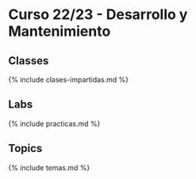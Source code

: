 # Curso 22/23 - Desarrollo y Mantenimiento 

## Classes

{% include clases-impartidas.md %}

## Labs

{% include practicas.md %}

## Topics

{% include temas.md %}